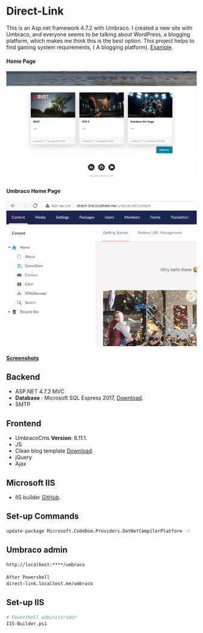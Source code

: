 # Direct-Link

This is an Asp.net framework 4.7.2 with Umbraco.
I created a new site with Umbraco, and everyone seems to be talking about WordPress, a blogging platform, which makes me think this is the best option.
This project helps to find gaming system requirements, ( A blogging platform). [Example](https://gamesystemrequirements.com/).

#### Home Page
![Home-Page](Screenshots/HomePage.png)

#### Umbraco Home Page
![Umbraco-Home-Page](Screenshots/Umbraco-Homae-Page.png)

#### [Screenshots](https://github.com/SubhiNajjar/Direct-Link/tree/master/Screenshots)


## Backend
* ASP.NET 4.7.2 MVC
* **Database** : Microsoft SQL Express 2017, [Download](https://www.microsoft.com/en-us/download/details.aspx?id=55994).
* SMTP

## Frontend 
* UmbracoCms **Version**: 8.11.1.
* JS
* Clean blog template [Download](https://startbootstrap.com/theme/clean-blog).
* jQuery
* Ajax

## Microsoft IIS
* IIS builder [GitHub](https://github.com/mattou07/iis-builder).


## Set-up Commands

``` bash
update-package Microsoft.CodeDom.Providers.DotNetCompilerPlatform -r
```

## Umbraco admin
``` bash
http://localhost:****/umbraco

After Powershell
direct-link.localtest.me/umbraco
```

## Set-up IIS
``` bash
# Powershell administrador
IIS-Builder.ps1
```

